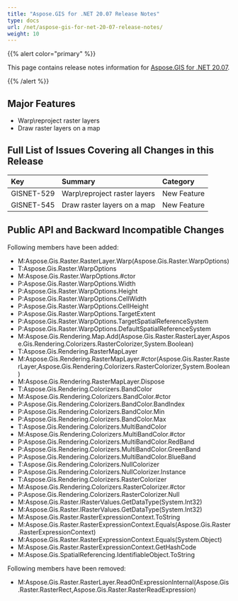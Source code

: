 ```yaml
---
title: "Aspose.GIS for .NET 20.07 Release Notes"
type: docs
url: /net/aspose-gis-for-net-20-07-release-notes/
weight: 10
---
```


{{% alert color="primary" %}} 

This page contains release notes information for [Aspose.GIS for .NET 20.07](https://www.nuget.org/packages/Aspose.GIS/20.7.0).

{{% /alert %}} 
## **Major Features**
- Warp\reproject raster layers
- Draw raster layers on a map
## **Full List of Issues Covering all Changes in this Release**

|**Key**|**Summary**|**Category**|
| :- | :- | :- |
|GISNET-529|Warp\reproject raster layers|New Feature|
|GISNET-545|Draw raster layers on a map|New Feature|
## **Public API and Backward Incompatible Changes**
Following members have been added:

- M:Aspose.Gis.Raster.RasterLayer.Warp(Aspose.Gis.Raster.WarpOptions)
- T:Aspose.Gis.Raster.WarpOptions
- M:Aspose.Gis.Raster.WarpOptions.#ctor
- P:Aspose.Gis.Raster.WarpOptions.Width
- P:Aspose.Gis.Raster.WarpOptions.Height
- P:Aspose.Gis.Raster.WarpOptions.CellWidth
- P:Aspose.Gis.Raster.WarpOptions.CellHeight
- P:Aspose.Gis.Raster.WarpOptions.TargetExtent
- P:Aspose.Gis.Raster.WarpOptions.TargetSpatialReferenceSystem
- P:Aspose.Gis.Raster.WarpOptions.DefaultSpatialReferenceSystem
- M:Aspose.Gis.Rendering.Map.Add(Aspose.Gis.Raster.RasterLayer,Aspose.Gis.Rendering.Colorizers.RasterColorizer,System.Boolean)
- T:Aspose.Gis.Rendering.RasterMapLayer
- M:Aspose.Gis.Rendering.RasterMapLayer.#ctor(Aspose.Gis.Raster.RasterLayer,Aspose.Gis.Rendering.Colorizers.RasterColorizer,System.Boolean)
- M:Aspose.Gis.Rendering.RasterMapLayer.Dispose
- T:Aspose.Gis.Rendering.Colorizers.BandColor
- M:Aspose.Gis.Rendering.Colorizers.BandColor.#ctor
- P:Aspose.Gis.Rendering.Colorizers.BandColor.BandIndex
- P:Aspose.Gis.Rendering.Colorizers.BandColor.Min
- P:Aspose.Gis.Rendering.Colorizers.BandColor.Max
- T:Aspose.Gis.Rendering.Colorizers.MultiBandColor
- M:Aspose.Gis.Rendering.Colorizers.MultiBandColor.#ctor
- P:Aspose.Gis.Rendering.Colorizers.MultiBandColor.RedBand
- P:Aspose.Gis.Rendering.Colorizers.MultiBandColor.GreenBand
- P:Aspose.Gis.Rendering.Colorizers.MultiBandColor.BlueBand
- T:Aspose.Gis.Rendering.Colorizers.NullColorizer
- P:Aspose.Gis.Rendering.Colorizers.NullColorizer.Instance
- T:Aspose.Gis.Rendering.Colorizers.RasterColorizer
- M:Aspose.Gis.Rendering.Colorizers.RasterColorizer.#ctor
- P:Aspose.Gis.Rendering.Colorizers.RasterColorizer.Null
- M:Aspose.Gis.Raster.IRasterValues.GetDataType(System.Int32)
- M:Aspose.Gis.Raster.IRasterValues.GetDataType(System.Int32)
- M:Aspose.Gis.Raster.RasterExpressionContext.ToString
- M:Aspose.Gis.Raster.RasterExpressionContext.Equals(Aspose.Gis.Raster.RasterExpressionContext)
- M:Aspose.Gis.Raster.RasterExpressionContext.Equals(System.Object)
- M:Aspose.Gis.Raster.RasterExpressionContext.GetHashCode
- M:Aspose.Gis.SpatialReferencing.IdentifiableObject.ToString

Following members have been removed:

- M:Aspose.Gis.Raster.RasterLayer.ReadOnExpressionInternal(Aspose.Gis.Raster.RasterRect,Aspose.Gis.Raster.RasterReadExpression)
